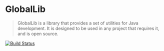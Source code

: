 # GlobalLib
> GlobalLib is a library that provides a set of utilities for Java development. It is designed to be used in any project that requires it, and is open source.

[![Build Status](https://jenkins.dorvak.com/job/Public/job/Libraries/job/GlobalLib/badge/icon)](https://jenkins.dorvak.com/job/Public/job/Libraries/job/GlobalLib/)
